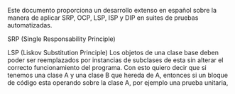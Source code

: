 Este documento proporciona un desarrollo extenso en español sobre la manera de aplicar SRP, OCP, LSP, ISP y DIP en suites de pruebas automatizadas.



SRP (Single Responsability Principle)



LSP (Liskov Substitution Principle) Los objetos de una clase base deben poder ser reemplazados por instancias de subclases de esta sin alterar el correcto funcionamiento del programa. Con esto quiero decir que si tenemos una clase A y una clase B que hereda de A, entonces si un bloque de código esta operando sobre la clase A, por ejemplo una prueba unitaria, 